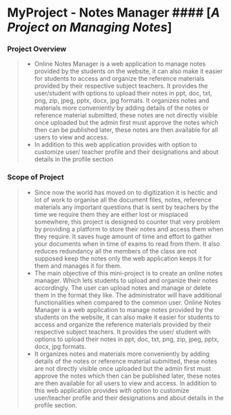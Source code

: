 # MyProject - **Notes Manager** #### [*A Project on Managing Notes*]

### Project Overview
> - Online Notes Manager is a web application to manage notes provided by the
students on the website, it can also make it easier for students to access and organize
the reference materials provided by their respective subject teachers. It provides the
user/student with options to upload their notes in ppt, doc, txt, png, zip, jpeg, pptx,
docx, jpg formats. It organizes notes and materials more conveniently by adding
details of the notes or reference material submitted, these notes are not directly
visible once uploaded but the admin first must approve the notes which then can be
published later, these notes are then available for all users to view and access.
> - In addition to this web application provides with option to customize user/
teacher profile and their designations and about details in the profile section

### Scope of Project
> - Since now the world has moved on to digitization it is hectic and lot of work to
organise all the document files, notes, reference materials any important questions
that is sent by teachers by the time we require them they are either lost or misplaced
somewhere, this project is designed to counter that very problem by providing a platform
to store their notes and access them when they require. It saves huge amount of time and
effort to gather your documents when in time of exams to read from them. It also
reduces redundancy all the members of the class are not supposed keep the notes only the
web application keeps it for them and manages it for them.
> - The main objective of this mini-project is to create an online notes manager.
Which lets students to upload and organize their notes accordingly. The user can
upload notes and manage or delete them in the format they like. The administrator
will have additional functionalities when compared to the common user. Online
Notes Manager is a web application to manage notes provided by the students on
the website, it can also make it easier for students to access and organize the
reference materials provided by their respective subject teachers. It provides the user/
student with options to upload their notes in ppt, doc, txt, png, zip, jpeg, pptx, docx, jpg
formats.
> - It organizes notes and materials more conveniently by adding details of the
notes or reference material submitted, these notes are not directly visible once
uploaded but the admin first must approve the notes which then can be published
later, these notes are then available for all users to view and access. In addition to this
web application provides with option to customize user/teacher profile and their
designations and about details in the profile section.
